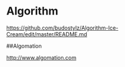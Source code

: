 # Algorithm

https://github.com/budostylz/Algorithm-Ice-Cream/edit/master/README.md

##Algomation

http://www.algomation.com
